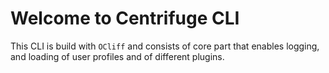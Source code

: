 # Welcome to Centrifuge CLI
This CLI is build with `OCliff` and consists of core part that enables logging, and loading of user profiles
and of different plugins.


